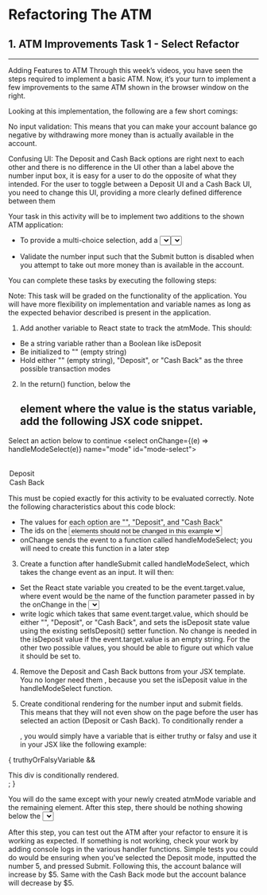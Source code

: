 # Refactoring The ATM
## 1. ATM Improvements Task 1 - Select Refactor
-------------------------------------------------

Adding Features to ATM
Through this week’s videos, you have seen the steps required to implement a basic ATM. Now, it’s your turn to implement 
a few improvements to the same ATM shown in the browser window on the right.

Looking at this implementation, the following are a few short comings:

No input validation: This means that you can make your account balance go negative by withdrawing more money than is 
actually available in the account.

Confusing UI: The Deposit and Cash Back options are right next to each other and there is no difference in the UI other 
than a label above the number input box, it is easy for a user to do the opposite of what they intended.
For the user to toggle between a Deposit UI and a Cash Back UI, you need to change this UI, providing a more clearly 
defined difference between them

Your task in this activity will be to implement two additions to the shown ATM application:

* To provide a multi-choice selection, add a <select> input element below Account Balance which will allow the 
user to switch between Deposit, Cash Back, and a null option. The content below the <select> input will only be shown 
if the atmMode is set to Deposit or Cash Back, but not the third option (i.e., null). The atmMode should be initialized to the 
null option in React.useState().

* Validate the number input such that the Submit button is disabled when you attempt to take out more money than is available in the account.

You can complete these tasks by executing the following steps:

Note: This task will be graded on the functionality of the application. You will have more flexibility on 
implementation and variable names as long as the expected behavior described is present in the application.

1. Add another variable to React state to track the atmMode. This should:
* Be a string variable rather than a Boolean like isDeposit
* Be initialized to "" (empty string)
* Hold either "" (empty string), "Deposit", or "Cash Back" as the three possible transaction modes

2. In the return() function, below the <h2> element where the value is the status variable, add the following JSX code snippet.
 
<label>Select an action below to continue</label>
<select onChange={(e) => handleModeSelect(e)} name="mode" id="mode-select">
<option id="no-selection" value=""></option>
<option id="deposit-selection" value="Deposit">Deposit</option>
<option id="cashback-selection" value="Cash Back">Cash Back</option>
</select>
  
This must be copied exactly for this activity to be evaluated correctly. Note the following characteristics about this code block:
  
* The values for each option are "", "Deposit", and "Cash Back"
* The ids on the <select> and <option> elements should not be changed in this example
* onChange sends the event to a function called handleModeSelect; you will need to create this function in a later step
 
3. Create a function after handleSubmit called handleModeSelect, which takes the change event as an input. It will then:

* Set the React state variable you created to be the event.target.value, where event would be the name of the function parameter passed in by the onChange in the <select> element added in Step 2
* write logic which takes that same event.target.value, which should be either "", "Deposit", or "Cash Back", and sets the isDeposit state value using the existing setIsDeposit() setter function. No change is needed in the isDeposit value if the event.target.value is an empty string. For the other two possible values, you should be able to figure out which value it should be set to.

4. Remove the Deposit and Cash Back buttons from your JSX template. You no longer need them , because you set the isDeposit value in the handleModeSelect function.

5. Create conditional rendering for the number input and submit fields. This means that they will not even show on the page before the user has selected an action (Deposit or Cash Back). To conditionally render a <div></div>, you would simply have a variable that is either truthy or falsy and use it in your JSX like the following example:

{
  truthyOrFalsyVariable && <div>This div is conditionally rendered.</div>;
}
  
You will do the same except with your newly created atmMode variable and the remaining <ATMDeposit></ATMDeposit> element. After this step, there should be nothing showing below the <select> element if there is no mode selected.

After this step, you can test out the ATM after your refactor to ensure it is working as expected. If something is not working, check your work by adding console logs in the various handler functions. Simple tests you could do would be ensuring when you’ve selected the Deposit mode, inputted the number 5, and pressed Submit. Following this, the account balance will increase by $5. Same with the Cash Back mode but the account balance will decrease by $5.
